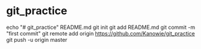 # git_practice
echo "# git_practice" README.md
git init 
git add README.md
git commit -m "first commit"
git remote add origin https://github.com/Kanowie/git_practice
git push -u origin master
